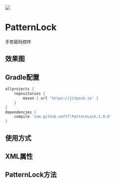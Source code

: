 
[![](https://jitpack.io/v/ooftf/PatternLock.svg)](https://jitpack.io/#ooftf/PatternLock)
# PatternLock
手势密码控件
## 效果图
## Gradle配置
```gradle
allprojects {
    repositories {
        maven { url 'https://jitpack.io' }
    }
}
dependencies {
    compile 'com.github.ooftf:PatternLock:1.0.0'
}
```
## 使用方式
## XML属性
## PatternLock方法
